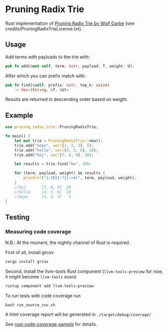 # Pruning Radix Trie
Rust implementation of [Pruning Radix Trie by Wolf Garbe](https://github.com/wolfgarbe/PruningRadixTrie) (see credits/PruningRadixTrieLicense.txt).

## Usage
Add terms with payloads to the trie with:
```rust
pub fn add(&mut self, term: &str, payload: T, weight: U);
```
After which you can prefix match with:
```rust
pub fn find(&self, prefix: &str, top_k: usize) 
    -> Vec<(String, &T, &U)>
```
Results are returned in descending order based on weight.

## Example
```rust
use pruning_radix_trie::PruningRadixTrie;

fn main() {
    let mut trie = PruningRadixTrie::new();
    trie.add("heyo", vec![1, 2, 3], 5);
    trie.add("hello", vec![4, 5, 6], 10);
    trie.add("hej", vec![7, 8, 9], 20);

    let results = trie.find("he", 10);

    for (term, payload, weight) in results {
        println!("{:10}{:?}{:>4}", term, payload, weight);
    }
    //hej       [7, 8, 9]  20
    //hello     [4, 5, 6]  10
    //heyo      [1, 2, 3]   5
}
```
## Testing
### Measuring code coverage

N.B.: At the moment, the nightly channel of Rust is required.

First of all, install grcov
```sh
cargo install grcov
```

Second, install the llvm-tools Rust component (`llvm-tools-preview` for now, it might become `llvm-tools` soon):
```sh
rustup component add llvm-tools-preview
```
To run tests with code coverage run
```
bash run_source_cov.sh
```
A html coverage report will be generated in `./target/debug/coverage/`

See [rust-code-coverage-sample](https://github.com/marco-c/rust-code-coverage-sample) for details.